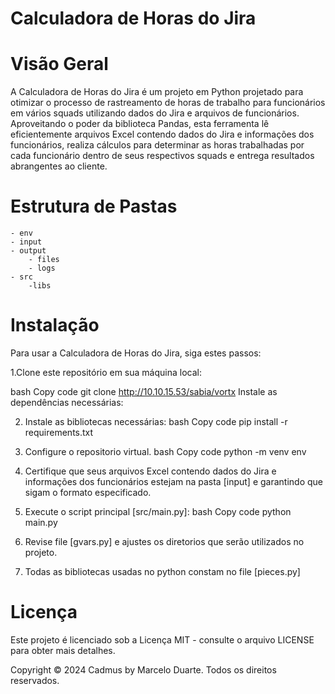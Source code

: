 # Calculadora de Horas do Jira

# Visão Geral
A Calculadora de Horas do Jira é um projeto em Python projetado para otimizar o processo de rastreamento de horas de trabalho para funcionários em vários squads utilizando dados do Jira e arquivos de funcionários. Aproveitando o poder da biblioteca Pandas, esta ferramenta lê eficientemente arquivos Excel contendo dados do Jira e informações dos funcionários, realiza cálculos para determinar as horas trabalhadas por cada funcionário dentro de seus respectivos squads e entrega resultados abrangentes ao cliente.

# Estrutura de Pastas
    - env
    - input
    - output
        - files
        - logs
    - src
        -libs
        

# Instalação
Para usar a Calculadora de Horas do Jira, siga estes passos:

1.Clone este repositório em sua máquina local:

bash
Copy code
git clone http://10.10.15.53/sabia/vortx
Instale as dependências necessárias:

2. Instale as bibliotecas necessárias:
bash
Copy code
pip install -r requirements.txt

3. Configure o repositorio virtual.
bash
Copy code
python -m venv env

4. Certifique que seus arquivos Excel contendo dados do Jira e informações dos funcionários estejam na pasta [input] e garantindo que sigam o formato especificado.

5. Execute o script principal [src/main.py]:
bash
Copy code
python main.py

6. Revise file [gvars.py] e ajustes os diretorios que serão utilizados no projeto.

7. Todas as bibliotecas usadas no python constam no file [pieces.py]


# Licença
Este projeto é licenciado sob a Licença MIT - consulte o arquivo LICENSE para obter mais detalhes.

Copyright © 2024 Cadmus by Marcelo Duarte. Todos os direitos reservados.